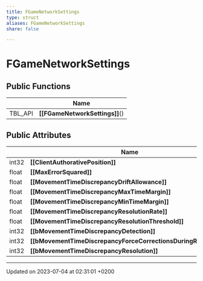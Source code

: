 ```yaml
---
title: FGameNetworkSettings
type: struct
aliases: FGameNetworkSettings
share: false

---
```


# FGameNetworkSettings





## Public Functions

|                | Name           |
| -------------- | -------------- |
| TBL_API | **[[FGameNetworkSettings]]**() |

## Public Attributes

|                | Name           |
| -------------- | -------------- |
| int32 | **[[ClientAuthorativePosition]]**  |
| float | **[[MaxErrorSquared]]**  |
| float | **[[MovementTimeDiscrepancyDriftAllowance]]**  |
| float | **[[MovementTimeDiscrepancyMaxTimeMargin]]**  |
| float | **[[MovementTimeDiscrepancyMinTimeMargin]]**  |
| float | **[[MovementTimeDiscrepancyResolutionRate]]**  |
| float | **[[MovementTimeDiscrepancyResolutionThreshold]]**  |
| int32 | **[[bMovementTimeDiscrepancyDetection]]**  |
| int32 | **[[bMovementTimeDiscrepancyForceCorrectionsDuringResolution]]**  |
| int32 | **[[bMovementTimeDiscrepancyResolution]]**  |

-------------------------------

Updated on 2023-07-04 at 02:31:01 +0200